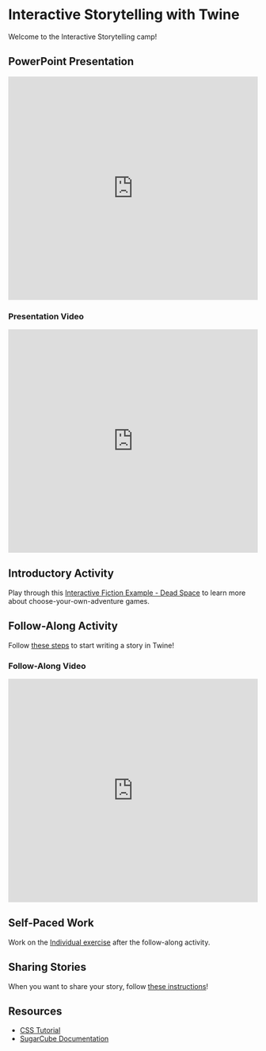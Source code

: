 # Interactive Storytelling with Twine
Welcome to the Interactive Storytelling camp!

## PowerPoint Presentation
<iframe src='https://view.officeapps.live.com/op/embed.aspx?src=https://hylandtechoutreach.github.io/ucs/Session2Twine/InteractiveStorytelling.pptx' width='100%' height='450px' frameborder='0'></iframe>

### Presentation Video
<iframe width="100%" height="450px" src="https://www.youtube.com/embed/nylg0e3rRiQ" frameborder="0" allow="accelerometer; autoplay; clipboard-write; encrypted-media; gyroscope; picture-in-picture" allowfullscreen></iframe>

## Introductory Activity
Play through this [Interactive Fiction Example - Dead Space](http://chooseyourstory.com/story/viewer/default.aspx?StoryId=23287) to learn more about choose-your-own-adventure games.

## Follow-Along Activity
Follow [these steps](FollowAlong.md) to start writing a story in Twine!

### Follow-Along Video
<iframe width="100%" height="450px" src="https://www.youtube.com/embed/9PuIZa3iX7E" frameborder="0" allow="accelerometer; autoplay; clipboard-write; encrypted-media; gyroscope; picture-in-picture" allowfullscreen></iframe>

## Self-Paced Work
Work on the [Individual exercise](IndividualExercise.md) after the follow-along activity.

## Sharing Stories
When you want to share your story, follow [these instructions](SharingStories.md)!

## Resources
- [CSS Tutorial](https://www.w3schools.com/css/)
- [SugarCube Documentation](https://www.motoslave.net/sugarcube/2/docs/)